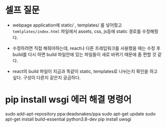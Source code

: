 # 셀프 질문
- webpage application에 static/ , templates/ 를 넣어줬고 `temlplates/index.html` 파일에서 assets, css, js등에 static 경로를 수정해줬다.

- 수정하려면 직접 해줘야하는데, react나 다른 프레입워크를 사용했을 때는 수정 후 build를 다시 하면 build 파일안에 있는 파일들이 새로 바뀌기 때문에 좀 편할 것 같다.

- react의 build 파일이 지금과 똑같이 static, templates로 나뉘는지 확인을 하고 싶다. 구성이 다른지 같은지 궁금하다.


# pip install wsgi 에러 해결 명령어

 sudo add-apt-repository ppa:deadsnakes/ppa
 sudo apt-get update
 sudo apt-get install build-essential python3.8-dev
 pip install uwsgi
